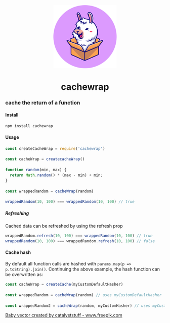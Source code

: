 <div ALIGN="center">
  <img src="./logo.svg" WIDTH=200>

  # cachewrap
</div>

### cache the return of a function


#### Install
```
npm install cachewrap
```

#### Usage
```javascript
const createCacheWrap = require('cachewrap')

const cacheWrap = createcacheWrap()

function random(min, max) {
  return Math.random() * (max - min) + min;
}

const wrappedRandom = cacheWrap(random)

wrappedRandom(10, 100) === wrappedRandom(10, 100) // true

```

##### Refreshing
Cached data can be refreshed by using the refresh prop
```javascript
wrappedRandom.refresh(10, 100) === wrappedRandom(10, 100) // true
wrappedRandom(10, 100) === wrappedRandom.refresh(10, 100) // false
```

#### Cache hash
By default all function calls are hashed with `params.map(p => p.toString).join()`.
Continuing the above example, the hash function can be overwritten as:
```javascript
const cacheWrap = createCache(myCustomDefaultHasher)

const wrappedRandom = cacheWrap(random) // uses myCustomDefaultHasher

const wrappedRandom2 = cacheWrap(random, myCustomHasher) // uses myCustomHasher
```


<a href='https://www.freepik.com/free-photos-vectors/baby'>Baby vector created by catalyststuff - www.freepik.com</a>